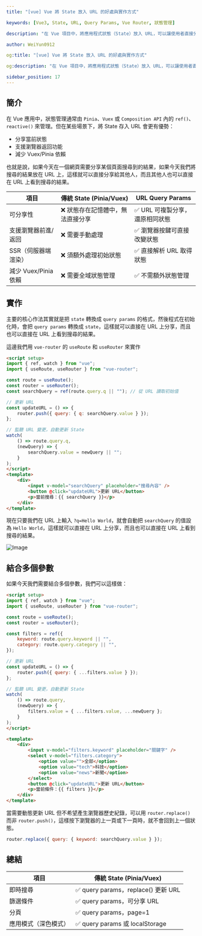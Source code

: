 ```yaml
---
title: "[vue] Vue 將 State 放入 URL 的好處與實作方式"

keywords: [Vue3, State, URL, Query Params, Vue Router, 狀態管理]

description: "在 Vue 項目中，將應用程式狀態（State）放入 URL，可以讓使用者直接分享當前狀態、支援瀏覽器返回功能、並減少 Vuex/Pinia 依賴。"

author: WeiYun0912

og:title: "[vue] Vue 將 State 放入 URL 的好處與實作方式"

og:description: "在 Vue 項目中，將應用程式狀態（State）放入 URL，可以讓使用者直接分享當前狀態、支援瀏覽器返回功能、並減少 Vuex/Pinia 依賴。"

sidebar_position: 17
---
```


## 簡介

在 Vue 應用中，狀態管理通常由 `Pinia`、`Vuex` 或 `Composition API` 內的 `ref()`、`reactive()` 來管理。但在某些場景下，將 State 存入 URL 會更有優勢：

-   分享當前狀態
-   支援瀏覽器返回功能
-   減少 Vuex/Pinia 依賴

也就是說，如果今天在一個網頁需要分享某個頁面搜尋到的結果，如果今天我們將搜尋的結果放在 URL 上，這樣就可以直接分享給其他人，而且其他人也可以直接在 URL 上看到搜尋的結果。

| 項目                 | 傳統 State (Pinia/Vuex)           | URL Query Params                |
| -------------------- | --------------------------------- | ------------------------------- |
| 可分享性             | ❌ 狀態存在記憶體中，無法直接分享 | ✅ URL 可複製分享，還原相同狀態 |
| 支援瀏覽器前進/返回  | ❌ 需要手動處理                   | ✅ 瀏覽器按鍵可直接改變狀態     |
| SSR（伺服器端渲染）  | ❌ 須額外處理初始狀態             | ✅ 直接解析 URL 取得狀態        |
| 減少 Vuex/Pinia 依賴 | ❌ 需要全域狀態管理               | ✅ 不需額外狀態管理             |

## 實作

主要的核心作法其實就是把 `state` 轉換成 `query params` 的格式，然後程式在初始化時，會把 `query params` 轉換成 `state`，這樣就可以直接在 URL 上分享，而且也可以直接在 URL 上看到搜尋的結果。

這邊我們用 `vue-router` 的 `useRoute` 和 `useRouter` 來實作

<!-- prettier-ignore -->
```html title='App.vue' showLineNumbers
<script setup>
import { ref, watch } from "vue";
import { useRoute, useRouter } from "vue-router";

const route = useRoute();
const router = useRouter();
const searchQuery = ref(route.query.q || ""); // 從 URL 讀取初始值

// 更新 URL
const updateURL = () => {
    router.push({ query: { q: searchQuery.value } });
};

// 監聽 URL 變更，自動更新 State
watch(
    () => route.query.q,
    (newQuery) => {
        searchQuery.value = newQuery || "";
    }
);
</script>
<template>
    <div>
        <input v-model="searchQuery" placeholder="搜尋內容" />
        <button @click="updateURL">更新 URL</button>
        <p>當前搜尋：{{ searchQuery }}</p>
    </div>
</template>
```

現在只要我們在 URL 上輸入 `?q=Hello World`，就會自動把 `searchQuery` 的值設為 `Hello World`，這樣就可以直接在 URL 上分享，而且也可以直接在 URL 上看到搜尋的結果。

![Image](https://i.imgur.com/Ap0OTM4.png)

## 結合多個參數

如果今天我們需要結合多個參數，我們可以這樣做：

<!-- prettier-ignore -->
```html title='App.vue' showLineNumbers
<script setup>
import { ref, watch } from "vue";
import { useRoute, useRouter } from "vue-router";

const route = useRoute();
const router = useRouter();

const filters = ref({
    keyword: route.query.keyword || "",
    category: route.query.category || "",
});

// 更新 URL
const updateURL = () => {
    router.push({ query: { ...filters.value } });
};

// 監聽 URL 變更，自動更新 State
watch(
    () => route.query,
    (newQuery) => {
        filters.value = { ...filters.value, ...newQuery };
    }
);
</script>

<template>
    <div>
        <input v-model="filters.keyword" placeholder="關鍵字" />
        <select v-model="filters.category">
            <option value="">全部</option>
            <option value="tech">科技</option>
            <option value="news">新聞</option>
        </select>
        <button @click="updateURL">更新 URL</button>
        <p>當前條件：{{ filters }}</p>
    </div>
</template>
```

當需要動態更新 URL 但不希望產生瀏覽器歷史紀錄，可以用 `router.replace()` 而非 `router.push()`，這樣按下瀏覽器的上一頁或下一頁時，就不會回到上一個狀態。

```js
router.replace({ query: { keyword: searchQuery.value } });
```

## 總結

| 項目                 | 傳統 State (Pinia/Vuex)             |
| -------------------- | ----------------------------------- |
| 即時搜尋             | ✅ query params，replace() 更新 URL |
| 篩選條件             | ✅ query params，可分享 URL         |
| 分頁                 | ✅ query params，page=1             |
| 應用模式（深色模式） | ✅ query params 或 localStorage     |
